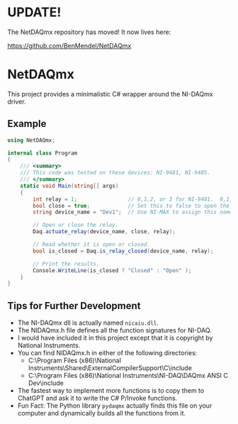 # UPDATE!

The NetDAQmx repository has moved!  It now lives here:

https://github.com/BenMendel/NetDAQmx

# NetDAQmx

This project provides a minimalistic C# wrapper around the NI-DAQmx driver.

## Example

```C#
using NetDAQmx;

internal class Program
{
	/// <summary>
	/// This code was tested on these devices: NI-9481, NI-9485.
	/// </summary>
	static void Main(string[] args)
	{
		int relay = 1;                // 0,1,2, or 3 for NI-9481.  0,1,2,3,4,5,6, or 7 for NI-9485.
		bool close = true;            // Set this to false to open the relay.
		string device_name = "Dev1";  // Use NI-MAX to assign this name.

		// Open or close the relay.
		Daq.actuate_relay(device_name, close, relay);

		// Read whether it is open or closed.
		bool is_closed = Daq.is_relay_closed(device_name, relay);

		// Print the results.
		Console.WriteLine(is_closed ? "Closed" : "Open" );
	}
}
```


## Tips for Further Development

* The NI-DAQmx dll is actually named `nicaiu.dll`.
* The NIDAQmx.h file defines all the function signatures for NI-DAQ.
* I would have included it in this project except that it is copyright by National Instruments.
* You can find NIDAQmx.h in either of the following directories:
    * C:\Program Files (x86)\National Instruments\Shared\ExternalCompilerSupport\C\include
    * C:\Program Files (x86)\National Instruments\NI-DAQ\DAQmx ANSI C Dev\include
* The fastest way to implement more functions is to copy them to ChatGPT and ask it to write the C# P/Invoke functions.
* Fun Fact: The Python library `pydaqmx` actually finds this file on your computer and dynamically 
builds all the functions from it.

